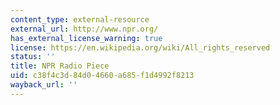 ```yaml
---
content_type: external-resource
external_url: http://www.npr.org/
has_external_license_warning: true
license: https://en.wikipedia.org/wiki/All_rights_reserved
status: ''
title: NPR Radio Piece
uid: c38f4c3d-84d0-4660-a685-f1d4992f8213
wayback_url: ''
---
```

